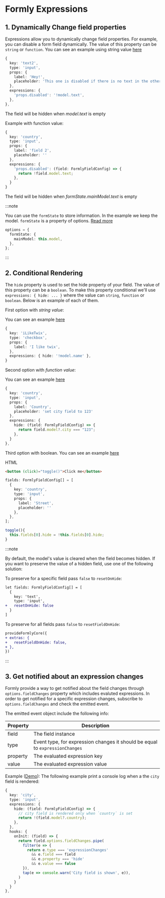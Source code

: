 # Formly Expressions

## 1. Dynamically Change field properties

Expressions allow you to dynamically change field properties.
For example, you can disable a form field dynamically. The value of this property can be `string` or `function`.
You can see an example using string value [here](https://stackblitz.com/edit/angular-formly-eehxjb?file=app/app.component.ts)

```typescript
{
  key: 'text2',
  type: 'input',
  props: {
    label: 'Hey!',
    placeholder: 'This one is disabled if there is no text in the other input',
  },
  expressions: {
    'props.disabled': '!model.text',
  },
},
```
The field will be hidden when *model.text* is empty

Example with function value:

```typescript
{
  key: 'country',
  type: 'input',
  props: {
    label: 'field 2',
    placeholder: ''
  },
  expressions: {
    'props.disabled': (field: FormlyFieldConfig) => {
      return !field.model.text;
    },
  }
}
```

The field will be hidden when *formState.mainModel.text* is empty

:::note

You can use the `formState` to store information. In the example we keep the model. `formState` is a property of options. [Read more](https://formly.dev/examples/form-options/form-state)

```typescript
options = {
  formState: {
    mainModel: this.model,
  },
};
```

:::

## 2. Conditional Rendering

The `hide` property is used to set the hide property of your field. The value of this property can be a `boolean`. To make this property conditional we'll use `expressions: { hide: ... }` where the value can  `string`, `function` or `boolean`. Below is an example of each of them.

First option with *string value*:

You can see an example [here](https://stackblitz.com/edit/angular-formly-f79kb3?file=app/app.component.ts)
```typescript
{
  key: 'iLikeTwix',
  type: 'checkbox',
  props: {
    label: 'I like twix',
  },
  expressions: { hide: '!model.name' },
}
```
Second option with *function value*:

You can see an example [here](https://stackblitz.com/edit/angular-formly-ndfcmz?file=app/app.component.ts)

```typescript
{
  key: 'country',
  type: 'input',
  props: {
    label: 'Country',
    placeholder: 'set city field to 123'
  },
  expressions: {
    hide: (field: FormlyFieldConfig) => {
      return field.model?.city === "123";
    },
  }
},
```

Third option with boolean. You can see an example [here](https://stackblitz.com/edit/angular-formly-dpyzb9?file=app/app.component.ts)

HTML
```html
<button (click)="toggle()">Click me</button>
```

```typescript
fields: FormlyFieldConfig[] = [
  {
    key: 'country',
    type: 'input',
    props: {
      label: 'Street',
      placeholder: ''
    },
  },
];

toggle(){
  this.fields[0].hide = !this.fields[0].hide;
}
```

:::note

By default, the model's value is cleared when the field becomes hidden. If you want to preserve the value of a hidden field, use one of the following solution: 

To preserve for a specific field pass `false` to `resetOnHide`:
```patch
let fields: FormlyFieldConfig[] = [
  {
    key: 'text',
    type: 'input',
+   resetOnHide: false
  }
]
```

To preserve for all fields pass `false` to `resetFieldOnHide`:
```patch
provideFormlyCore({
+ extras: {
+   resetFieldOnHide: false,
+ },
})
```

:::

## 3. Get notified about an expression changes


Formly provide a way to get notified about the field changes through `options.fieldChanges` property which includes evaluted expressions. In order to get notified for a specific expression changes, subscribe to `options.fieldChanges` and check the emitted event.

The emitted event object include the following info:

| Property | Description                    |
| -------- | ------------------------------ |
| field    | The field instance             |
| type     | Event type, for expression changes it should be equal to `expressionChanges` |
| property | The evaluated expression key   |
| value    | The evaluated expression value |

Example ([Demo](https://stackblitz.com/edit/angular-yobrug?file=src/app/app.component.ts)): The following example print a console log when a the `city` field is rendered:

```typescript
{
  key: 'city',
  type: 'input',
  expressions: {
    hide: (field: FormlyFieldConfig) => {
      // city field is rendered only when `country` is set
      return !(field.model?.country);
    },
  },
  hooks: {
    onInit: (field) => {
      return field.options.fieldChanges.pipe(
        filter(e => {
          return e.type === 'expressionChanges'
            && e.field === field
            && e.property === 'hide'
            && e.value === false
        }),
        tap(e => console.warn('City field is shown', e)),
      )
    }
  }
},
```
